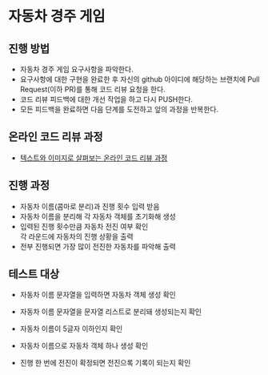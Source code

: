# 자동차 경주 게임
## 진행 방법
* 자동차 경주 게임 요구사항을 파악한다.
* 요구사항에 대한 구현을 완료한 후 자신의 github 아이디에 해당하는 브랜치에 Pull Request(이하 PR)를 통해 코드 리뷰 요청을 한다.
* 코드 리뷰 피드백에 대한 개선 작업을 하고 다시 PUSH한다.
* 모든 피드백을 완료하면 다음 단계를 도전하고 앞의 과정을 반복한다.

## 온라인 코드 리뷰 과정
* [텍스트와 이미지로 살펴보는 온라인 코드 리뷰 과정](https://github.com/next-step/nextstep-docs/tree/master/codereview)

## 진행 과정
- 자동차 이름(콤마로 분리)과 진행 횟수 입력 받음
- 자동차 이름을 분리해 각 자동차 객체를 초기화해 생성
- 입력된 진행 횟수만큼 자동차 전진 여부 확인    
  각 라운드에 자동차의 진행 상황을 출력
- 전부 진행되면 가장 많이 전진한 자동차를 파악해 출력

## 테스트 대상
- 자동차 이름 문자열을 입력하면 자동차 객체 생성 확인
- 자동차 이름 문자열을 문자열 리스트로 분리돼 생성되는지 확인
- 자동차 이름이 5글자 이하인지 확인

- 자동차 이름으로 자동차 객체 하나 생성 확인
- 진행 한 번에 전진이 확정되면 전진으록 기록이 되는지 확인